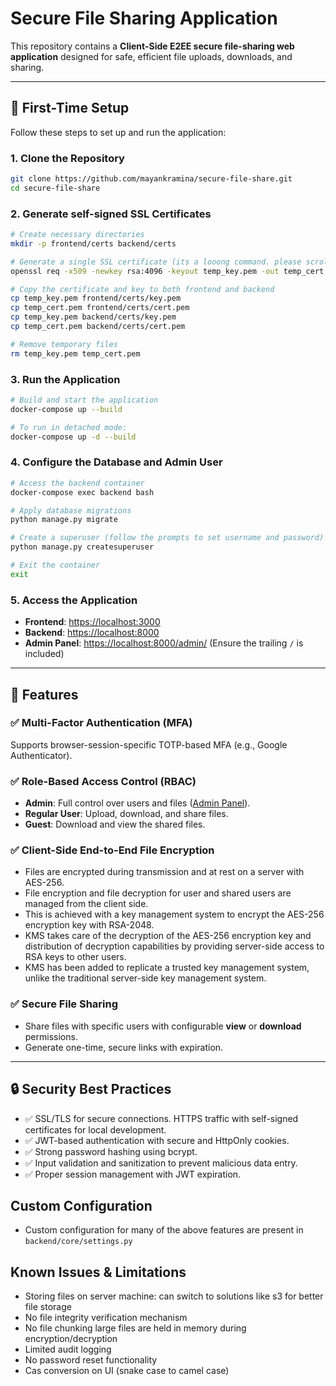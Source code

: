 
# Secure File Sharing Application  

This repository contains a **Client-Side E2EE secure file-sharing web application** designed for safe, efficient file uploads, downloads, and sharing.

---

## 🚀 First-Time Setup  

Follow these steps to set up and run the application:  

### 1. Clone the Repository

```bash  
git clone https://github.com/mayankramina/secure-file-share.git  
cd secure-file-share  
```  

### 2. Generate self-signed SSL Certificates

```bash  
# Create necessary directories  
mkdir -p frontend/certs backend/certs  

# Generate a single SSL certificate (its a looong command. please scroll towards right and copy complete command)
openssl req -x509 -newkey rsa:4096 -keyout temp_key.pem -out temp_cert.pem -days 365 -nodes -subj "/C=US/ST=State/L=City/O=Organization/CN=localhost" -addext "subjectAltName = DNS:localhost,IP:127.0.0.1" 

# Copy the certificate and key to both frontend and backend  
cp temp_key.pem frontend/certs/key.pem  
cp temp_cert.pem frontend/certs/cert.pem  
cp temp_key.pem backend/certs/key.pem  
cp temp_cert.pem backend/certs/cert.pem  

# Remove temporary files  
rm temp_key.pem temp_cert.pem  
```  

### 3. Run the Application

```bash  
# Build and start the application  
docker-compose up --build  

# To run in detached mode:  
docker-compose up -d --build  
```  

### 4. Configure the Database and Admin User

```bash  
# Access the backend container  
docker-compose exec backend bash  

# Apply database migrations  
python manage.py migrate  

# Create a superuser (follow the prompts to set username and password)  
python manage.py createsuperuser  

# Exit the container  
exit  
```  

### 5. Access the Application

- **Frontend**: [https://localhost:3000](https://localhost:3000)  
- **Backend**: [https://localhost:8000](https://localhost:8000)  
- **Admin Panel**: [https://localhost:8000/admin/](https://localhost:8000/admin/) (Ensure the trailing `/` is included)  

---

## 🌟 Features  

### ✅ **Multi-Factor Authentication (MFA)**  
Supports browser-session-specific TOTP-based MFA (e.g., Google Authenticator).  

### ✅ **Role-Based Access Control (RBAC)**  
- **Admin**: Full control over users and files ([Admin Panel](https://localhost:8000/admin/)).  
- **Regular User**: Upload, download, and share files.  
- **Guest**: Download and view the shared files.  

### ✅ **Client-Side End-to-End File Encryption**  
- Files are encrypted during transmission and at rest on a server with AES-256.
- File encryption and file decryption for user and shared users are managed from the client side.
- This is achieved with a key management system to encrypt the AES-256 encryption key with RSA-2048.
- KMS takes care of the decryption of the AES-256 encryption key and distribution of decryption capabilities by providing server-side access to RSA keys to other users.
- KMS has been added to replicate a trusted key management system, unlike the traditional server-side key management system.

### ✅ **Secure File Sharing**  
- Share files with specific users with configurable **view** or **download** permissions.  
- Generate one-time, secure links with expiration.  

---

## 🔒 Security Best Practices  

- ✅ SSL/TLS for secure connections. HTTPS traffic with self-signed certificates for local development.
- ✅ JWT-based authentication with secure and HttpOnly cookies.  
- ✅ Strong password hashing using bcrypt. 
- ✅ Input validation and sanitization to prevent malicious data entry.  
- ✅ Proper session management with JWT expiration.  

## Custom Configuration
- Custom configuration for many of the above features are present in ```backend/core/settings.py```

## Known Issues & Limitations
- Storing files on server machine: can switch to solutions like s3 for better file storage
- No file integrity verification mechanism
- No file chunking large files are held in memory during encryption/decryption
- Limited audit logging
- No password reset functionality
- Cas conversion on UI (snake case to camel case)

